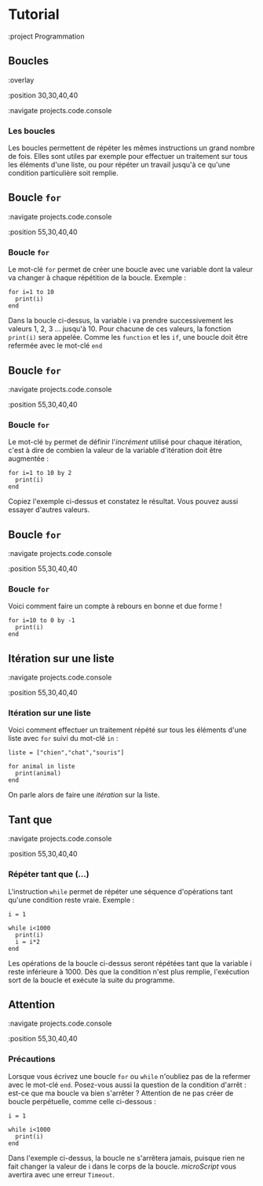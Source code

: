 # Tutorial

:project Programmation

## Boucles

:overlay

:position 30,30,40,40

:navigate projects.code.console

### Les boucles

Les boucles permettent de répéter les mêmes instructions un grand
nombre de fois. Elles sont utiles par exemple pour effectuer un traitement
sur tous les éléments d'une liste, ou pour répéter un travail jusqu'à ce
qu'une condition particulière soit remplie.

## Boucle ```for```

:navigate projects.code.console

:position 55,30,40,40

### Boucle ```for```

Le mot-clé ```for``` permet de créer une boucle avec une variable dont la valeur
va changer à chaque répétition de la boucle. Exemple :

```
for i=1 to 10
  print(i)
end
```

Dans la boucle ci-dessus, la variable i va prendre successivement les valeurs
1, 2, 3 ... jusqu'à 10. Pour chacune de ces valeurs, la fonction ```print(i)``` sera
appelée. Comme les ```function``` et les ```if```, une boucle doit être refermée avec
le mot-clé ```end```

## Boucle ```for```

:navigate projects.code.console

:position 55,30,40,40

### Boucle ```for```

Le mot-clé ```by``` permet de définir l'*incrément* utilisé pour chaque itération,
c'est à dire de combien la valeur de la variable d'itération doit être augmentée :

```
for i=1 to 10 by 2
  print(i)
end
```

Copiez l'exemple ci-dessus et constatez le résultat. Vous pouvez aussi essayer d'autres
valeurs.

## Boucle ```for```

:navigate projects.code.console

:position 55,30,40,40

### Boucle ```for```

Voici comment faire un compte à rebours en bonne et due forme !

```
for i=10 to 0 by -1
  print(i)
end
```

## Itération sur une liste

:navigate projects.code.console

:position 55,30,40,40

### Itération sur une liste

Voici comment effectuer un traitement répété sur tous les éléments d'une liste avec
```for``` suivi du mot-clé ```in``` :

```
liste = ["chien","chat","souris"]

for animal in liste
  print(animal)
end
```

On parle alors de faire une *itération* sur la liste.

## Tant que

:navigate projects.code.console

:position 55,30,40,40

### Répéter tant que (...)

L'instruction ```while``` permet de répéter une séquence d'opérations tant qu'une
condition reste vraie. Exemple :

```
i = 1

while i<1000
  print(i)
  i = i*2
end
```

Les opérations de la boucle ci-dessus seront répétées tant que la variable i reste
inférieure à 1000. Dès que la condition n'est plus remplie, l'exécution sort de la boucle
et exécute la suite du programme.


## Attention

:navigate projects.code.console

:position 55,30,40,40

### Précautions

Lorsque vous écrivez une boucle ```for``` ou ```while``` n'oubliez pas de la refermer
avec le mot-clé ```end```. Posez-vous aussi la question de la condition d'arrêt :
est-ce que ma boucle va bien s'arrêter ? Attention de ne pas créer de boucle perpétuelle,
comme celle ci-dessous :

```
i = 1

while i<1000
  print(i)
end
```

Dans l'exemple ci-dessus, la boucle ne s'arrêtera jamais, puisque rien ne fait
changer la valeur de i dans le corps de la boucle. *microScript* vous avertira
avec une erreur ```Timeout```.
